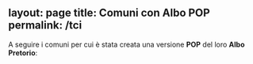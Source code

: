 layout: page
title: Comuni con Albo POP
permalink: /tci
---

A seguire i comuni per cui è stata creata una versione **POP** del loro **Albo Pretorio**:

